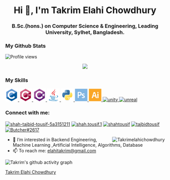 <h1 align="center">Hi 👋, I'm Takrim Elahi Chowdhury</h1>
<h3 align="center">B.Sc.(hons.) on Computer Science & Engineering, Leading University, Sylhet, Bangladesh.</h3>

### My Github Stats
![Profile views](https://gpvc.arturio.dev/Takrimelahichowdhury)

<p align="center"> <img src="https://github-readme-stats.vercel.app/api?username=Takrimelahichowdhury&&show_icons=true&title_color=ffffff&icon_color=bb2acf&text_color=daf7dc&bg_color=151515" />

### My Skills

<p align="left"> <a href="https://www.cprogramming.com/" target="_blank"> <img src="https://raw.githubusercontent.com/devicons/devicon/master/icons/c/c-original.svg" alt="c" width="40" height="40"/> </a> <a href="https://www.w3schools.com/cpp/" target="_blank"> <img src="https://raw.githubusercontent.com/devicons/devicon/master/icons/cplusplus/cplusplus-original.svg" alt="cplusplus" width="40" height="40"/> </a> <a href="https://www.w3schools.com/cs/" target="_blank"> <img src="https://raw.githubusercontent.com/devicons/devicon/master/icons/csharp/csharp-original.svg" alt="csharp" width="40" height="40"/> </a> <a href="https://www.java.com" target="_blank"> <img src="https://raw.githubusercontent.com/devicons/devicon/master/icons/java/java-original.svg" alt="java" width="40" height="40"/> </a> <a href="https://www.python.org" target="_blank"> <img src="https://raw.githubusercontent.com/devicons/devicon/master/icons/python/python-original.svg" alt="python" width="40" height="40"/> </a>  <a href="https://www.photoshop.com/en" target="_blank"> <img src="https://github.com/devicons/devicon/blob/master/icons/photoshop/photoshop-plain.svg" alt="photoshop" width="40" height="40"/> </a>  <a href="https://www.illustrator.com/en" target="_blank"> <img src="https://github.com/devicons/devicon/blob/master/icons/illustrator/illustrator-plain.svg" alt="photoshop" width="40" height="40"/> </a> <a href="https://unity.com/" target="_blank"> <img src="https://www.vectorlogo.zone/logos/unity3d/unity3d-icon.svg" alt="unity" width="40" height="40"/> </a> <a href="https://unrealengine.com/" target="_blank"> <img src="https://raw.githubusercontent.com/kenangundogan/fontisto/036b7eca71aab1bef8e6a0518f7329f13ed62f6b/icons/svg/brand/unreal-engine.svg" alt="unreal" width="40" height="40"/> </a> </p>
  
  <h3 align="left">Connect with me:</h3>
<p align="left">
<a href="https://www.linkedin.com/in/takrim-elahi-chowdhury-48099a1bb/" target="blank"><img align="center" src="https://raw.githubusercontent.com/rahuldkjain/github-profile-readme-generator/master/src/images/icons/Social/linked-in-alt.svg" alt="shah-tajbid-tousif-5a3151211" height="30" width="40" /></a>
<a href="https://www.facebook.com/takrimelahichowdhury.takrim/" target="blank"><img align="center" src="https://raw.githubusercontent.com/rahuldkjain/github-profile-readme-generator/master/src/images/icons/Social/facebook.svg" alt="shah.tousif.1" height="30" width="40" /></a>
<a href="https://www.instagram.com/takrim.chy/?hl=en" target="blank"><img align="center" src="https://raw.githubusercontent.com/rahuldkjain/github-profile-readme-generator/master/src/images/icons/Social/instagram.svg" alt="shahtousif" height="30" width="40" /></a>
<a href="https://leetcode.com/TakrimChy/" target="blank"><img align="center" src="https://cdn.jsdelivr.net/npm/simple-icons@3.0.1/icons/codeforces.svg" alt="tajbidtousif" height="30" width="40" /></a>
<a href="https://discord.gg/Takrim#4160" target="blank"><img align="center" src="https://raw.githubusercontent.com/rahuldkjain/github-profile-readme-generator/master/src/images/icons/Social/discord.svg" alt="Butcher#2617" height="30" width="40" /></a>
</p>
<img align="right" src="https://github-readme-stats.vercel.app/api/top-langs/?username=Takrimelahichowdhury&hide=TeX&layout=compact" alt="Takrimelahichowdhury" /></a></p>

- 👀 I’m interested in Backend Engineering, Machine Learning ,Artificial Intelligence, Algorithms, Database
- 📫 To reach me: elahitakrim@gmail.com

![Takrim's github activity graph](https://activity-graph.herokuapp.com/graph?username=Takrimelahichowdhury&bg_color=0d1117&color=ffffff&line=11ff00&point=ffffff&area=true&hide_border=false)
<script src="https://platform.linkedin.com/badges/js/profile.js" async defer type="text/javascript"></script>
<div class="badge-base LI-profile-badge" data-locale="en_US" data-size="medium" data-theme="light" data-type="VERTICAL" data-vanity="takrim-elahi-chowdhury-48099a1bb" data-version="v1"><a class="badge-base__link LI-simple-link" href="https://bd.linkedin.com/in/takrim-elahi-chowdhury-48099a1bb?trk=profile-badge">Takrim Elahi Chowdhury</a></div>
              





